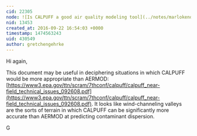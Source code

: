 ```yaml
---
cid: 22305
node: ![Is CALPUFF a good air quality modeling tool](../notes/marlokeno/09-16-2016/is-calpuff-a-good-air-quality-modeling-tool)
nid: 13453
created_at: 2016-09-22 16:54:03 +0000
timestamp: 1474563243
uid: 430549
author: gretchengehrke
---
```


Hi again, 

This document may be useful in deciphering situations in which CALPUFF would be more appropriate than AERMOD: [https://www3.epa.gov/ttn/scram/7thconf/calpuff/calpuff_near-field_technical_issues_092608.pdf](https://www3.epa.gov/ttn/scram/7thconf/calpuff/calpuff_near-field_technical_issues_092608.pdf). It looks like wind-channeling valleys are the sorts of terrain in which CALPUFF can be significantly more accurate than AERMOD at predicting contaminant dispersion. 

G